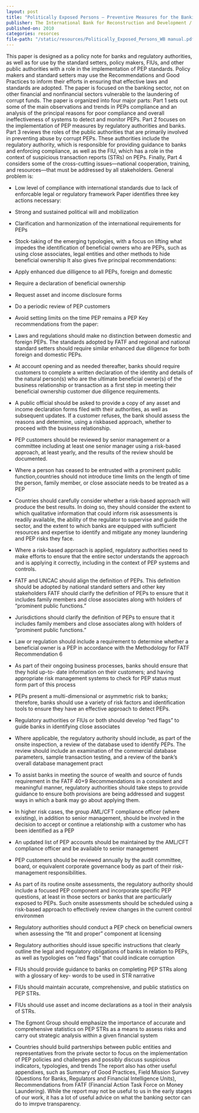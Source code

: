 ```yaml
---
layout: post
title: "Politically Exposed Persons – Preventive Measures for the Banking Sector"
publisher: The International Bank for Reconstruction and Development / The World Bank
published-on: 2010
categories: resorces
file-path: "/static/resources/Politically_Exposed_Persons_WB manual.pdf"
---
```

This paper is designed as a policy note for banks and regulatory authorities, as well as for use by the
standard setters, policy makers, FIUs, and other public authorities with a role in the implementation
of PEP standards. Policy makers and standard setters may use the Recommendations and Good
Practices to inform their efforts in ensuring that effective laws and standards are adopted. The paper
is focused on the banking sector, not on other financial and nonfinancial sectors vulnerable to the
laundering of corrupt funds.
The paper is organized into four major parts:
Part 1 sets out some of the main observations and trends in PEPs compliance and an analysis of the
principal reasons for poor compliance and overall ineffectiveness of systems to detect and monitor
PEPs. Part 2 focuses on the implementation of PEP measures by regulatory authorities and banks.
Part 3 reviews the roles of the public authorities that are primarily involved in preventing abuse by
corrupt PEPs. These authorities include the regulatory authority, which is responsible for providing
guidance to banks and enforcing compliance, as well as the FIU, which has a role in the context of
suspicious transaction reports (STRs) on PEPs. Finally, Part 4 considers some of the cross-cutting
issues—national cooperation, training, and resources—that must be addressed by all stakeholders.
General problem is:
- Low level of compliance with international standards due to lack of enforcable legal or
regulatory framework
Paper identifies three key actions necessary:
- Strong and sustained political will and mobilization
- Clarification and harmonization of the international requirements for PEPs
- Stock-taking of the emerging typologies, with a focus on lifting what impedes the
identification of beneficial owners who are PEPs, such as using close associates, legal entities
and other methods to hide beneficial ownership
It also gives five principal recommendations:
- Apply enhanced due dilligence to all PEPs, foreign and domestic
- Require a declaration of beneficial ownership
- Request asset and income disclosure forms
- Do a periodic review of PEP customers
- Avoid setting limits on the time PEP remains a PEP
Key recommendations from the paper:
- Laws and regulations should make no distinction between domestic and foreign PEPs. The
standards adopted by FATF and regional and national standard setters should require similar
enhanced due diligence for both foreign and domestic PEPs.
- At account opening and as needed thereafter, banks should require customers to complete a
written declaration of the identity and details of the natural person(s) who are the ultimate
beneficial owner(s) of the business relationship or transaction as a first step in meeting their
beneficial ownership customer due diligence requirements.

- A public official should be asked to provide a copy of any asset and income declaration forms
filed with their authorities, as well as subsequent updates. If a customer refuses, the bank
should assess the reasons and determine, using a riskbased approach, whether to proceed
with the business relationship.
- PEP customers should be reviewed by senior management or a committee including at least
one senior manager using a risk-based approach, at least yearly, and the results of the review
should be documented.
- Where a person has ceased to be entrusted with a prominent public function,countries
should not introduce time limits on the length of time the person, family member, or close
associate needs to be treated as a PEP
- Countries should carefully consider whether a risk-based approach will produce the best
results. In doing so, they should consider the extent to which qualitative information that
could inform risk assessments is readily available, the ability of the regulator to supervise and
guide the sector, and the extent to which banks are equipped with sufficient resources and
expertise to identify and mitigate any money laundering and PEP risks they face.
- Where a risk-based approach is applied, regulatory authorities need to make efforts to
ensure that the entire sector understands the approach and is applying it correctly, including
in the context of PEP systems and controls.
- FATF and UNCAC should align the definition of PEPs. This definition should be adopted by
national standard setters and other key stakeholders FATF should clarify the definition of
PEPs to ensure that it includes family members and close associates along with holders of
“prominent public functions.”
- Jurisdictions should clarify the definition of PEPs to ensure that it includes family members
and close associates along with holders of “prominent public functions.”
- Law or regulation should include a requirement to determine whether a beneficial owner is a
PEP in accordance with the Methodology for FATF Recommendation 6
- As part of their ongoing business processes, banks should ensure that they hold up-to- date
information on their customers; and having appropriate risk management systems to check
for PEP status must form part of this process
- PEPs present a multi-dimensional or asymmetric risk to banks; therefore, banks should use a
variety of risk factors and identification tools to ensure they have an effective approach to
detect PEPs.
- Regulatory authorities or FIUs or both should develop “red flags” to guide banks in
identifying close associates
- Where applicable, the regulatory authority should include, as part of the onsite inspection, a
review of the database used to identify PEPs. The review should include an examination of
the commercial database parameters, sample transaction testing, and a review of the bank’s
overall database management pract
- To assist banks in meeting the source of wealth and source of funds requirement in the FATF
40+9 Recommendations in a consistent and meaningful manner, regulatory authorities
should take steps to provide guidance to ensure both provisions are being addressed and
suggest ways in which a bank may go about applying them.
- In higher risk cases, the group AML/CFT compliance officer (where existing), in addition to
senior management, should be involved in the decision to accept or continue a relationship
with a customer who has been identified as a PEP
- An updated list of PEP accounts should be maintained by the AML/CFT compliance officer
and be available to senior management

- PEP customers should be reviewed annually by the audit committee, board, or equivalent
corporate governance body as part of their risk-management responsibilities.
- As part of its routine onsite assessments, the regulatory authority should include a focused
PEP component and incorporate specific PEP questions, at least in those sectors or banks
that are particularly exposed to PEPs. Such onsite assessments should be scheduled using a
risk-based approach to effectively review changes in the current control environmen
- Regulatory authorities should conduct a PEP check on beneficial owners when assessing the
“fit and proper” component at licensing
- Regulatory authorities should issue specific instructions that clearly outline the legal and
regulatory obligations of banks in relation to PEPs, as well as typologies on “red flags” that
could indicate corruption
- FIUs should provide guidance to banks on completing PEP STRs along with a glossary of key-
words to be used in STR narrative
- FIUs should maintain accurate, comprehensive, and public statistics on PEP STRs.
- FIUs should use asset and income declarations as a tool in their analysis of STRs.
- The Egmont Group should emphasize the importance of accurate and comprehensive
statistics on PEP STRs as a means to assess risks and carry out strategic analysis within a
given financial system
- Countries should build partnerships between public entities and representatives from the
private sector to focus on the implementation of PEP policies and challenges and possibly
discuss suspicious indicators, typologies, and trends
The report also has other useful appendixes, such as Summary of Good Practices, Field Mission
Survey (Questions for Banks, Regulators and Financial Intelligence Units), Recommendations from
FATF (Financial Action Task Force on Money Laundering). While the report may not be useful to us in
the early stages of our work, it has a lot of useful advice on what the banking sector can do to imrpve
transparency.